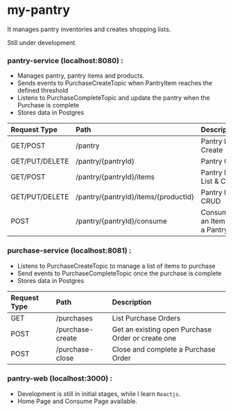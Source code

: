 # my-pantry

It manages pantry inventories and creates shopping lists.

Still under development.

### pantry-service (localhost:8080) :

- Manages pantry, pantry items and products.
- Sends events to PurchaseCreateTopic when PantryItem reaches the defined threshold
- Listens to PurchaseCompleteTopic and update the pantry when the Purchase is complete
- Stores data in Postgres

| Request Type |  Path                    | Description          |
|:-------------|:-------------------------|:---------------------|
|GET/POST|/pantry|Pantry List & Create|
|GET/PUT/DELETE|/pantry/{pantryId}|Pantry CRUD|
|GET/POST|/pantry/{pantryId}/items|Pantry Items List & Create|
|GET/PUT/DELETE|/pantry/{pantryId}/items/{productId}| Pantry Items CRUD|
|POST|/pantry/{pantryId}/consume| Consume/Use an Item from a Pantry|

### purchase-service (localhost:8081) :

- Listens to PurchaseCreateTopic to manage a list of items to purchase
- Send events to PurchaseCompleteTopic once the purchase is complete
- Stores data in Postgres

| Request Type | Path                     | Description          |
|:-------------|:-------------------------|:---------------------|
| GET| /purchases | List Purchase Orders|
| POST| /purchase-create | Get an existing open Purchase Order or create one|
| POST| /purchase-close  | Close and complete a Purchase Order|

### pantry-web (localhost:3000) :

- Development is still in initial stages, while I learn `Reactjs`.
- Home Page and Consume Page available.
  
